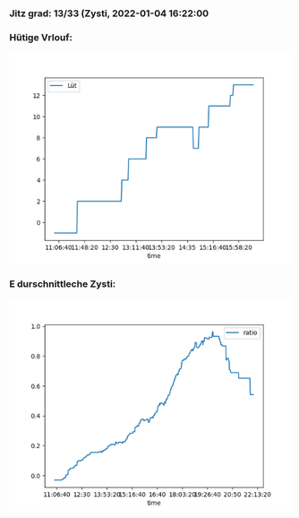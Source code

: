 ### Jitz grad: 13/33 (Zysti, 2022-01-04 16:22:00

### Hütige Vrlouf:
![Graph](Today.png)

### E durschnittleche Zysti:
![Graph](Zysti.png)